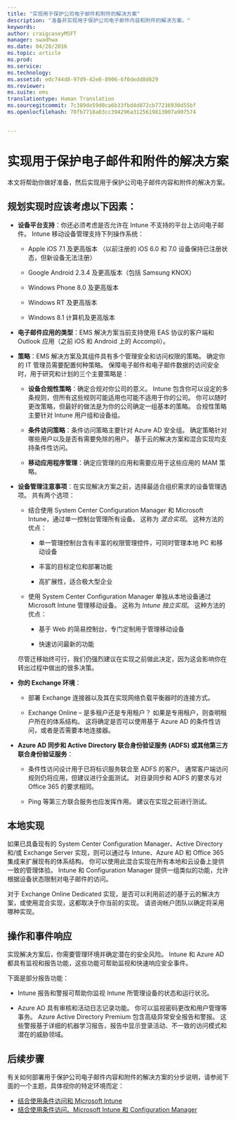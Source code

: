 ```yaml
---
title: "实现用于保护公司电子邮件和附件的解决方案"
description: "准备并实现用于保护公司电子邮件内容和附件的解决方案。"
keywords: 
author: craigcaseyMSFT
manager: swadhwa
ms.date: 04/28/2016
ms.topic: article
ms.prod: 
ms.service: 
ms.technology: 
ms.assetid: edc744d8-97d9-42e0-8906-6f0dedd8d629
ms.reviewer: 
ms.suite: ems
translationtype: Human Translation
ms.sourcegitcommit: 7c389de59d0ca6b33fbd4d872cb77236930d55bf
ms.openlocfilehash: 78fb7718a03cc394296a3125619813007a907574


---
```


# 实现用于保护电子邮件和附件的解决方案
本文将帮助你做好准备，然后实现用于保护公司电子邮件内容和附件的解决方案。

## 规划实现时应该考虑以下因素：

-   **设备平台支持**：你还必须考虑是否允许在 Intune 不支持的平台上访问电子邮件。 Intune 移动设备管理支持下列操作系统：

    -   Apple iOS 7.1 及更高版本 （以前注册的 iOS 6.0 和 7.0 设备保持已注册状态，但新设备无法注册）

    -   Google Android 2.3.4 及更高版本（包括 Samsung KNOX）

    -   Windows Phone 8.0 及更高版本

    -   Windows RT 及更高版本

    -   Windows 8.1 计算机及更高版本

-   **电子邮件应用的类型**：EMS 解决方案当前支持使用 EAS 协议的客户端和 Outlook 应用（之前 iOS 和 Android 上的 Accompli）。

-   **策略**：EMS 解决方案及其组件具有多个管理安全和访问权限的策略。 确定你的 IT 管理员需要配置何种策略。 保障电子邮件和电子邮件数据的访问安全时，用于研究和计划的三个主要策略是：

    -   **设备合规性策略**：确定合规对你公司的意义。 Intune 包含你可以设定的多条规则，但所有这些规则可能适用也可能不适用于你的公司。 你可以随时更改策略，但最好的做法是为你的公司确定一组基本的策略。 合规性策略主要针对 Intune 用户组和设备组。

    -   **条件访问策略**：条件访问策略主要针对 Azure AD 安全组。 确定策略针对哪些用户以及是否有需要免除的用户。 基于云的解决方案和混合实现均支持条件性访问。

    -   **移动应用程序管理**：确定应管理的应用和需要应用于这些应用的 MAM 策略。

-   **设备管理注意事项**：在实现解决方案之前，选择最适合组织需求的设备管理选项。 共有两个选项：

    -   结合使用 System Center Configuration Manager 和 Microsoft Intune，通过单一控制台管理所有设备。 这称为 *混合实现*。 这种方法的优点：

        -   单一管理控制台含有丰富的权限管理控件，可同时管理本地 PC 和移动设备

        -   丰富的目标定位和部署功能

        -   高扩展性，适合极大型企业

    -   使用 System Center Configuration Manager 单独从本地设备通过 Microsoft Intune 管理移动设备。 这称为 *Intune 独立实现*。 这种方法的优点：

        -   基于 Web 的简易控制台，专门定制用于管理移动设备

        -   快速访问最新的功能

    尽管迁移始终可行，我们仍强烈建议在实现之前做此决定，因为这会影响你在转出过程中做出的很多决策。

-   **你的 Exchange 环境**：

    -   部署 Exchange 连接器以及其在实现网络负载平衡器时的连接方式。

    -   Exchange Online – 是多租户还是专用租户？ 如果是专用租户，则查明租户所在的体系结构。 这将确定是否可以使用基于 Azure AD 的条件性访问，或者是否需要本地连接器。

-   **Azure AD 同步和 Active Directory 联合身份验证服务 (ADFS) 或其他第三方联合身份验证服务**：

    -   条件性访问设计用于已将标识服务联合至 ADFS 的客户。 通常客户端访问规则仍将应用，但建议进行全面测试。 对目录同步和 ADFS 的要求与对 Office 365 的要求相同。

    -   Ping 等第三方联合服务也应发挥作用。 建议在实现之前进行测试。

## 本地实现
如果已具备现有的 System Center Configuration Manager、Active Directory 和/或 Exchange Server 实现，则可以通过与 Intune、Azure AD 和 Office 365 集成来扩展现有的体系结构。 你可以使用此混合实现在所有本地和云设备上提供一致的管理体验。 Intune 和 Configuration Manager 提供一组类似的功能，允许根据设备状态限制对电子邮件的访问。

对于 Exchange Online Dedicated 实现，是否可以利用前述的基于云的解决方案，或使用混合实现，这都取决于你当前的实现。 请咨询帐户团队以确定将采用哪种实现。

## 操作和事件响应
实现解决方案后，你需要管理环境并确定潜在的安全风险。 Intune 和 Azure AD 都具有监视和报告功能，这些功能可帮助监视和快速响应安全事件。

下面是部分报告功能：

-   Intune 报告和警报可帮助你监视 Intune 所管理设备的状态和运行状况。

-   Azure AD 具有审核和活动日志记录功能。 你可以监视密码更改和用户管理等事务。 Azure Active Directory Premium 包含高级异常安全报告和警报。 这些警报基于详细的机器学习报告，报告中显示登录活动、不一致的访问模式和潜在的威胁领域。

## 后续步骤
有关如何部署用于保护公司电子邮件内容和附件的解决方案的分步说明，请参阅下面的一个主题，具体视你的特定环境而定：

- [结合使用条件访问和 Microsoft Intune](conditional-access-intune.md)
- [结合使用条件访问、Microsoft Intune 和 Configuration Manager](conditional-access-intune-configmgr.md)



<!--HONumber=Jul16_HO3-->


